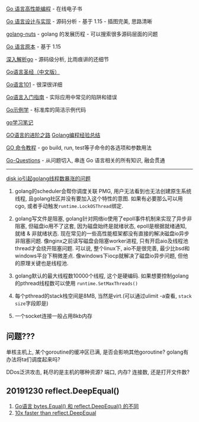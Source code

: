 [Go 语言高性能编程](https://geektutu.com/post/high-performance-go.html)
    - 在线电子书

[Go 语言设计与实现](https://draveness.me/golang/)
    - 源码分析
    - 基于 1.15
    - 插图完美, 思路清晰

[golang-nuts](https://groups.google.com/g/golang-nuts/)
    - golang 的发展历程
    - 可以搜索很多源码层面的问题

[Go 语言原本](https://golang.design/under-the-hood/)
    - 基于 1.15

[深入解析go](https://tiancaiamao.gitbooks.io/go-internals/content/zh/06.3.html)
    - 源码级分析, 比雨痕讲的还细节

[Go语言圣经（中文版）](https://books.studygolang.com/gopl-zh/index.html)

[Go语言101](https://gfw.go101.org/article/101.html)
    - 很深很详细

[Go语言入门指南](https://www.kancloud.cn/kancloud/the-way-to-go/72432)
    - 实际应用中常见的陷阱和错误

[Go示例学](https://www.kancloud.cn/itfanr/go-by-example/81617)
    - 标准库的简洁示例代码

[go学习笔记](https://github.com/qyuhen/book)

[GO语言的进阶之路](http://www.cnblogs.com/yinzhengjie/tag/GO%E8%AF%AD%E8%A8%80%E7%9A%84%E8%BF%9B%E9%98%B6%E4%B9%8B%E8%B7%AF/)
[Golang编程经验总结](https://blog.csdn.net/yxw2014/article/details/43451625)

[GO 命令教程](https://www.kancloud.cn/cattong/go_command_tutorial/261347)
    - go build, run, test等子命令的各选项和参数用法

[Go-Questions](https://github.com/qcrao/Go-Questions)
    - 从问题切入, 串连 Go 语言相关的所有知识, 融会贯通

--------------------------------------------------------------------------------

[disk io引起golang线程数暴涨的问题](http://xiaorui.cc/2018/04/23/disk-io%E5%BC%95%E8%B5%B7golang%E7%BA%BF%E7%A8%8B%E6%95%B0%E6%9A%B4%E6%B6%A8%E7%9A%84%E9%97%AE%E9%A2%98/)

1. golang的scheduler会帮你调度关联 PMG, 用户无法看到也无法创建原生系统线程, 且golang社区并没有要加入这个特性的意图. 如果有必要那么可以用cgo, 或者手动触发`runtime.LockOSThread`绑定.

2. golang写文件是阻塞, golang针对网络io使用了epoll事件机制来实现了异步非阻塞, 但磁盘io用不了这套, 因为磁盘始终是就绪状态, epoll是根据就绪通知, 就绪 & 非就绪状态. 现在常见的一些高性能框架都没有直接的解决磁盘io异步非阻塞问题. 像nginx之前读写磁盘会阻塞worker进程, 只有开启aio及线程池thread才会绕开阻塞问题. 可以说, 整个linux下, aio不是很完善, 最少比bsd和windows平台下稍微差点. 像windows下iocp就解决了磁盘io异步问题, 但他的原理关键也是线程池.

3. golang默认的最大线程数10000个线程, 这个是硬编码. 如果想要控制golang的pthread线程数可以使用 `runtime.SetMaxThreads()`

4. 每个pthread的stack栈空间是8MB, 当然是virt.(可以通过ulimit -a查看, `stack size`字段即是)
5. 一个socket连接一般占用8kb内存

## 问题???

单核主机上, 某个goroutine的缓冲区已满, 是否会影响其他goroutine? golang有办法将ta们调度起来吗?

DDos泛洪攻击, 耗尽的是主机的哪种资源? 端口, 内存? 连接数, 还是打开文件数?

## 20191230 reflect.DeepEqual()

1. [Go语言 bytes.Equal() 和 reflect.DeepEqual() 的不同](https://www.cnblogs.com/hanyu100/p/8717456.html)
2. [10x faster than reflect.DeepEqual](https://zhuanlan.zhihu.com/p/55654454)

